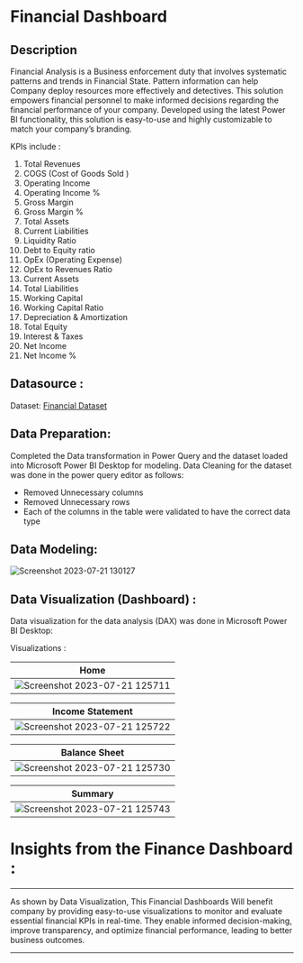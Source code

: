 # Financial Dashboard

## Description
Financial Analysis is a Business enforcement duty that involves systematic patterns and trends in Financial State. Pattern information can help Company deploy resources more effectively and detectives.
This solution empowers financial personnel to make informed decisions regarding the financial performance of your company. Developed using the latest Power BI functionality, this solution is easy-to-use and highly customizable to match your company’s branding. 

KPIs include :
1. Total Revenues
2. COGS (Cost of Goods Sold )
3. Operating Income
4. Operating Income %
5. Gross Margin 
6. Gross Margin %
7. Total Assets
8. Current Liabilities
9. Liquidity Ratio
10. Debt to Equity ratio
11. OpEx (Operating Expense)
12. OpEx to Revenues Ratio
13. Current Assets
14. Total Liabilities
15. Working Capital
16. Working Capital Ratio
17. Depreciation & Amortization
18. Total Equity
19. Interest & Taxes
20. Net Income
21. Net Income %


## Datasource :
Dataset: [Financial Dataset](https://github.com/kirannavale/Portfolio-Projects/blob/main/Healthcare%20Dashboard/Financial%20Dataset.xlsx)

## Data Preparation:

Completed the Data transformation in Power Query and the dataset loaded into Microsoft Power BI Desktop for modeling.
Data Cleaning for the dataset was done in the power query editor as follows:

- Removed Unnecessary columns
- Removed Unnecessary rows
- Each of the columns in the table were validated to have the correct data type

## Data Modeling:

![Screenshot 2023-07-21 130127](https://github.com/kirannavale/Portfolio-Projects/assets/34519689/b35e88d7-5bbc-46fd-9d21-76ff44ff502a)


## Data Visualization (Dashboard) :

Data visualization for the data analysis (DAX) was done in Microsoft Power BI Desktop:

 Visualizations :

| Home |
| ----------- |
|![Screenshot 2023-07-21 125711](https://github.com/kirannavale/Portfolio-Projects/assets/34519689/db8caf1a-4e7f-455d-b562-65407f4707ec)|


| Income Statement |
| ----------- |
|![Screenshot 2023-07-21 125722](https://github.com/kirannavale/Portfolio-Projects/assets/34519689/ed24b416-8289-4380-a335-9e7d5ffc468b)|


| Balance Sheet |
| ----------- |
|![Screenshot 2023-07-21 125730](https://github.com/kirannavale/Portfolio-Projects/assets/34519689/7c5a456c-cacc-4cd7-8c96-954ba586de5b)|


| Summary |
| ----------- |
|![Screenshot 2023-07-21 125743](https://github.com/kirannavale/Portfolio-Projects/assets/34519689/548f5490-8b2a-4c7d-95da-84640c1e8b46)|

# Insights from the Finance Dashboard :
---

As shown by Data Visualization,
This Financial Dashboards Will benefit company by providing easy-to-use visualizations to monitor and evaluate essential financial KPIs in real-time. They enable informed decision-making, improve transparency, and optimize financial performance, leading to better business outcomes.

---






